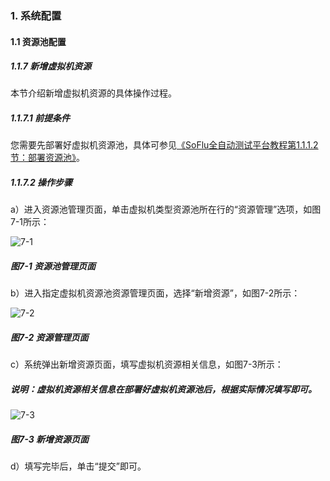 ### 1. 系统配置

#### 1.1 资源池配置

##### 1.1.7 新增虚拟机资源

本节介绍新增虚拟机资源的具体操作过程。

##### 1.1.7.1 前提条件

您需要先部署好虚拟机资源池，具体可参见[《SoFlu全自动测试平台教程第1.1.1.2节：部署资源池》](https://gitee.com/feisuanyz/SoFlu-adp/blob/master/SoFlu%E5%85%A8%E8%87%AA%E5%8A%A8%E6%B5%8B%E8%AF%95%E5%B9%B3%E5%8F%B0%E6%95%99%E7%A8%8B/1.%20%E7%B3%BB%E7%BB%9F%E9%85%8D%E7%BD%AE/1.%20%E8%B5%84%E6%BA%90%E6%B1%A0%E9%85%8D%E7%BD%AE/2.%20%E9%83%A8%E7%BD%B2%E8%B5%84%E6%BA%90%E6%B1%A0.md)。

##### 1.1.7.2 操作步骤

a）进入资源池管理页面，单击虚拟机类型资源池所在行的“资源管理”选项，如图7-1所示：

![7-1](https://www.feisuanyz.com/fstest/xtpz/source_008.png)

##### 图7-1 资源池管理页面

b）进入指定虚拟机资源池资源管理页面，选择“新增资源”，如图7-2所示：

![7-2](https://www.feisuanyz.com/fstest/xtpz/source_009.png)

##### 图7-2 资源管理页面

c）系统弹出新增资源页面，填写虚拟机资源相关信息，如图7-3所示：

##### 说明：虚拟机资源相关信息在部署好虚拟机资源池后，根据实际情况填写即可。

![7-3](https://www.feisuanyz.com/fstest/xtpz/source_010.png)

##### 图7-3 新增资源页面

d）填写完毕后，单击“提交”即可。
